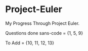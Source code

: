 Project-Euler
=============

My Progress Through Project Euler.

Questions done sans-code = {1, 5, 9}

To Add = {10, 11, 12, 13}
